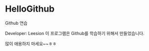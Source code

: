 HelloGithub
===========

Github 연습

Developer: Leesion
이 프로그램은 Github를 학습하기 위해서 만들었습니다.

많이 애용하지 마세요~~ㅎㅎ